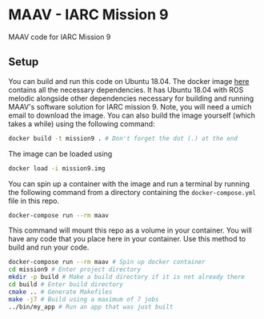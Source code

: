 # MAAV - IARC Mission 9
MAAV code for IARC Mission 9

## Setup
You can build and run this code on Ubuntu 18.04. The docker image [here](https://drive.google.com/open?id=1YE0MNjpv4ig2OeFO3EhkaceaZugoHSeE) contains all the necessary dependencies. It has Ubuntu 18.04 with ROS melodic alongside other dependencies necessary for building and running MAAV's software solution for IARC mission 9. Note, you will need a umich email to download the image. You can also build the image yourself (which takes a while) using the following command:

```bash
docker build -t mission9 . # Don't forget the dot (.) at the end
```

The image can be loaded using 

```bash
docker load -i mission9.img
```

You can spin up a container with the image and run a terminal by running the following command from a directory containing the `docker-compose.yml` file in this repo.

```bash
docker-compose run --rm maav
```

This command will mount this repo as a volume in your container. You will have any code that you place here in your container. Use this method to build and run your code.

```bash
docker-compose run --rm maav # Spin up docker container
cd mission9 # Enter project directory
mkdir -p build # Make a build directory if it is not already there
cd build # Enter build directory
cmake .. # Generate Makefiles
make -j7 # Build using a maximum of 7 jobs
../bin/my_app # Run an app that was just built
```